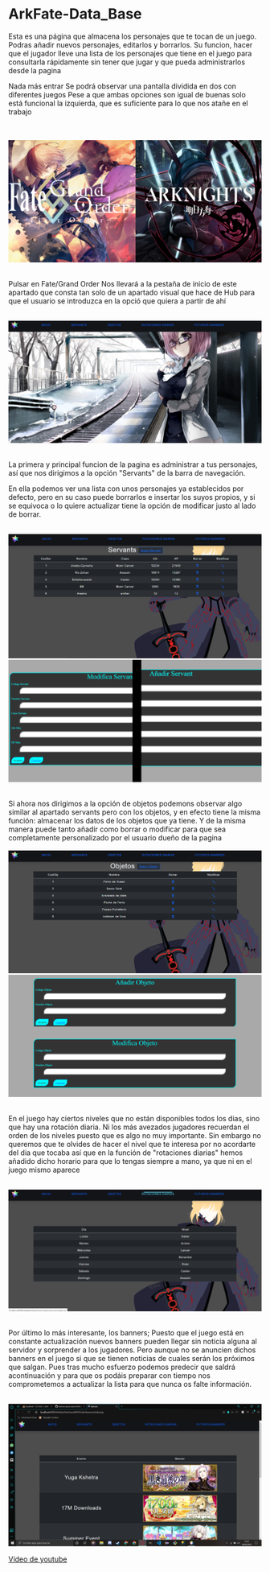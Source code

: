 # ArkFate-Data_Base
Esta es una página que almacena los personajes que te tocan de un juego.
Podras añadir nuevos personajes, editarlos y borrarlos. Su funcion, hacer
que el jugador lleve una lista de los personajes que tiene en el juego 
para consultarla rápidamente sin tener que jugar y que pueda administrarlos
desde la pagina


Nada más entrar Se podrá observar una pantalla dividida en dos con diferentes juegos
Pese a que ambas opciones son igual de buenas solo está funcional la izquierda, que es
suficiente para lo que nos atañe en el trabajo<br>

<br>
<br><img src="https://raw.githubusercontent.com/SantosLopezLozano/ArkFate-Data_Base/master/imagenes/inicio.png?sanitize=true&raw=true" /><br>



<br>Pulsar en Fate/Grand Order Nos llevará a la pestaña de inicio de este apartado que consta
tan solo de un apartado visual que hace de Hub para que el usuario se introduzca en la
opció que quiera a partir de ahí<br>


<br><img src="https://raw.githubusercontent.com/SantosLopezLozano/ArkFate-Data_Base/master/imagenes/inicio2.png?sanitize=true&raw=true" /><br>


<br>La primera y principal funcion de la pagina es administrar a tus personajes, así que nos dirigimos a la opción "Servants" de la barra de navegación. <br>

En ella podemos ver una lista con unos personajes ya establecidos por defecto, pero en su caso puede borrarlos e insertar los suyos propios, y si se equivoca
o lo quiere actualizar tiene la opción de modificar justo al lado de borrar.


<br><img src="https://raw.githubusercontent.com/SantosLopezLozano/ArkFate-Data_Base/master/imagenes/servants.png?sanitize=true&raw=true" />
<img src="https://raw.githubusercontent.com/SantosLopezLozano/ArkFate-Data_Base/master/imagenes/modificaservant.png?sanitize=true&raw=true" /><br>



<br>Si ahora nos dirigimos a la opción de objetos podemons observar algo similar al apartado servants pero con los objetos, y en efecto tiene la misma función: almacenar
los datos de los objetos que ya tiene. Y de la misma manera puede tanto añadir como borrar o modificar para que sea completamente personalizado por el usuario dueño de la
pagina<br>
<br><img src="https://raw.githubusercontent.com/SantosLopezLozano/ArkFate-Data_Base/master/imagenes/objetos.png?sanitize=true&raw=true" />
<img src="https://raw.githubusercontent.com/SantosLopezLozano/ArkFate-Data_Base/master/imagenes/modificaobjeto.png?sanitize=true&raw=true" /><br>

<br>En el juego hay ciertos niveles que no están disponibles todos los dias, sino que hay una rotación diaria. Ni los más avezados jugadores recuerdan
el orden de los niveles puesto que es algo no muy importante. Sin embargo no queremos que te olvides de hacer el nivel que te interesa por no acordarte
del dia que tocaba así que en la función de "rotaciones diarias" hemos añadido dicho horario para que lo tengas siempre a mano, ya que ni en el juego mismo aparece<br>

<br><img src="https://raw.githubusercontent.com/SantosLopezLozano/ArkFate-Data_Base/master/imagenes/rotaciones.png?sanitize=true&raw=true" /><br>

<br>Por último lo más interesante, los banners; Puesto que el juego está en constante actualización nuevos banners pueden llegar sin noticia alguna al servidor y sorprender
a los jugadores. Pero aunque no se anuncien dichos banners en el juego si que se tienen noticias de cuales serán los próximos que salgan. Pues tras mucho esfuerzo podemos
predecir que saldrá acontinuación y para que os podáis preparar con tiempo nos comprometemos a actualizar la lista para que nunca os falte información.

<br><img src="https://raw.githubusercontent.com/SantosLopezLozano/ArkFate-Data_Base/master/imagenes/banners.png?sanitize=true&raw=true" /><br>


[Vídeo de youtube](https://youtu.be/VBmjY2zzS84)




